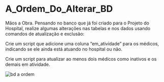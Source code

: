 # A_Ordem_Do_Alterar_BD

Mãos a Obra. Pensando no banco que já foi criado para o Projeto do Hospital, realize algumas alterações nas tabelas e nos dados usando comandos de atualização e exclusão:

Crie um script que adicione uma coluna “em_atividade” para os médicos, indicando se ele ainda está atuando no hospital ou não.

Crie um script para atualizar ao menos dois médicos como inativos e os demais em atividade.

![bd a ordem](https://github.com/GuilhermeOliveira123/A_Ordem_Do_Alterar_BD/assets/105466909/9246aef6-7282-4784-8129-cac587e644f6)
